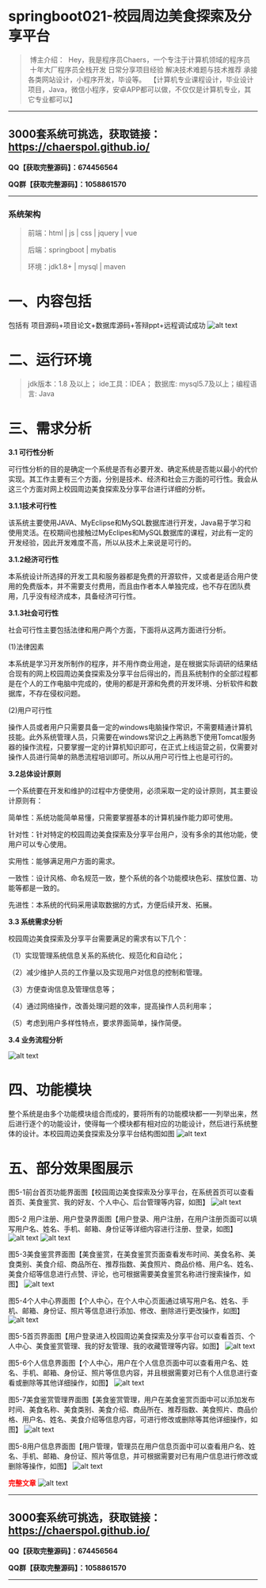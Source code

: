 # springboot021-校园周边美食探索及分享平台

>  博主介绍：
>  Hey，我是程序员Chaers，一个专注于计算机领域的程序员
>  十年大厂程序员全栈开发‍ 日常分享项目经验 解决技术难题与技术推荐 承接各类网站设计，小程序开发，毕设等。
>  【计算机专业课程设计，毕业设计项目，Java，微信小程序，安卓APP都可以做，不仅仅是计算机专业，其它专业都可以】

<hr>

## 3000套系统可挑选，获取链接：https://chaerspol.github.io/

<p size="5" color="red"><b>QQ【获取完整源码】：674456564</b></p>

<p size="5" color="red"><b>QQ群【获取完整源码】：1058861570</b></p>

<hr>

### 系统架构

> 前端：html | js | css | jquery | vue
>
> 后端：springboot | mybatis
> 
> 环境：jdk1.8+ | mysql | maven

# 一、内容包括
包括有  项目源码+项目论文+数据库源码+答辩ppt+远程调试成功
![alt text](images/image.png)

# 二、运行环境

> jdk版本：1.8 及以上； ide工具：IDEA； 数据库: mysql5.7及以上；编程语言: Java

# 三、需求分析

**3.1 可行性分析**

可行性分析的目的是确定一个系统是否有必要开发、确定系统是否能以最小的代价实现。其工作主要有三个方面，分别是技术、经济和社会三方面的可行性。我会从这三个方面对网上校园周边美食探索及分享平台进行详细的分析。

**3.1.1技术可行性**

该系统主要使用JAVA、MyEclipse和MySQL数据库进行开发，Java易于学习和使用灵活。在校期间也接触过MyEclipes和MySQL数据库的课程，对此有一定的开发经验，因此开发难度不高，所以从技术上来说是可行的。

**3.1.2经济可行性**

本系统设计所选择的开发工具和服务器都是免费的开源软件，又或者是适合用户使用的免费版本，并不需要支付费用，而且由作者本人单独完成，也不存在团队费用，几乎没有经济成本，具备经济可行性。

**3.1.3社会可行性**

社会可行性主要包括法律和用户两个方面，下面将从这两方面进行分析。

(1)法律因素

本系统是学习开发所制作的程序，并不用作商业用途，是在根据实际调研的结果结合现有的网上校园周边美食探索及分享平台后得出的，而且系统制作的全部过程都是在个人的工作电脑中完成的，使用的都是开源和免费的开发环境、分析软件和数据库，不存在侵权问题。

(2)用户可行性

操作人员或者用户只需要具备一定的windows电脑操作常识，不需要精通计算机技能。此外系统管理人员，只需要在windows常识之上再熟悉下使用Tomcat服务器的操作流程，只要掌握一定的计算机知识即可，在正式上线运营之前，仅需要对操作人员进行简单的熟悉流程培训即可。所以从用户可行性上也是可行的。

**3.2总体设计原则**

一个系统要在开发和维护的过程中方便使用，必须采取一定的设计原则，其主要设计原则有：

简单性：系统功能简单易懂，只需要掌握基本的计算机操作能力即可使用。

针对性：针对特定的校园周边美食探索及分享平台用户，没有多余的其他功能，使用户可以专心使用。

实用性：能够满足用户方面的需求。

一致性：设计风格、命名规范一致，整个系统的各个功能模块色彩、摆放位置、功能等都是一致的。

先进性：本系统的代码采用读取数据的方式，方便后续开发、拓展。

**3.3 系统需求分析**

校园周边美食探索及分享平台需要满足的需求有以下几个：

（1）实现管理系统信息关系的系统化、规范化和自动化；

（2）减少维护人员的工作量以及实现用户对信息的控制和管理。

（3）方便查询信息及管理信息等；

（4）通过网络操作，改善处理问题的效率，提高操作人员利用率；

（5）考虑到用户多样性特点，要求界面简单，操作简便。

**3.4 业务流程分析**

![alt text](images/image-1.png)

# 四、功能模块
整个系统是由多个功能模块组合而成的，要将所有的功能模块都一一列举出来，然后进行逐个的功能设计，使得每一个模块都有相对应的功能设计，然后进行系统整体的设计。本校园周边美食探索及分享平台结构图如图
![alt text](images/image-2.png)


# 五、部分效果图展示
图5-1前台首页功能界面图【校园周边美食探索及分享平台，在系统首页可以查看首页、美食鉴赏、我的好友、个人中心、后台管理等内容，如图】
![alt text](images/image-3.png)

图5-2 用户注册、用户登录界面图【用户登录、用户注册，在用户注册页面可以填写用户名、姓名、手机、邮箱、身份证等详细内容进行注册、登录，如图】
![alt text](images/image-4.png)
![alt text](images/image-5.png)

图5-3美食鉴赏界面图【美食鉴赏，在美食鉴赏页面查看发布时间、美食名称、美食类别、美食介绍、商品所在、推荐指数、美食照片、商品价格、用户名、姓名、美食介绍等信息进行点赞、评论，也可根据需要美食鉴赏名称进行搜索操作，如图】
![alt text](images/image-6.png)

图5-4个人中心界面图【个人中心，在个人中心页面通过填写用户名、姓名、手机、邮箱、身份证、照片等信息进行添加、修改、删除进行更改操作，如图】
![alt text](images/image-7.png)

图5-5首页界面图【用户登录进入校园周边美食探索及分享平台可以查看首页、个人中心、美食鉴赏管理、我的好友管理、我的收藏管理等内容。如图】
![alt text](images/image-8.png)

图5-6个人信息界面图【个人中心，用户在个人信息页面中可以查看用户名、姓名、手机、邮箱、身份证、照片等信息内容，并且根据需要对已有个人信息进行查看或删除等其他详细操作，如图】
![alt text](images/image-9.png)

图5-7美食鉴赏管理界面图【美食鉴赏管理，用户在美食鉴赏页面中可以添加发布时间、美食名称、美食类别、美食介绍、商品所在、推荐指数、美食照片、商品价格、用户名、姓名、美食介绍等信息内容，可进行修改或删除等其他详细操作，如图】
![alt text](images/image-10.png)

图5-8用户信息界面图【用户管理，管理员在用户信息页面中可以查看用户名、姓名、手机、邮箱、身份证、照片等信息，并可根据需要对已有用户信息进行修改或删除等操作，如图】
![alt text](images/image-11.png)


 <font  color="red"><b>完整文章</b></font>
 ![alt text](images/局部截取_20250808_145402.png)

 <hr>

## 3000套系统可挑选，获取链接：https://chaerspol.github.io/

<p size="5" color="red"><b>QQ【获取完整源码】：674456564</b></p>

<p size="5" color="red"><b>QQ群【获取完整源码】：1058861570</b></p>

<hr>